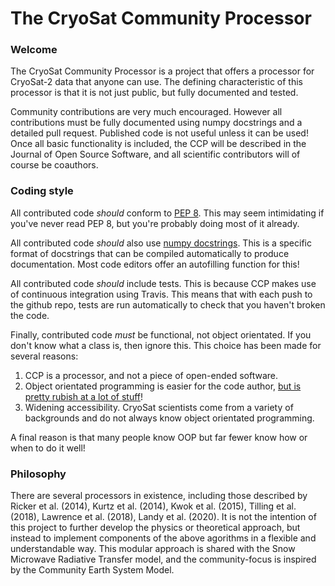 # The CryoSat Community Processor

### Welcome

The CryoSat Community Processor is a project that offers a processor for CryoSat-2 data that anyone can use. The defining characteristic of this processor is that it is not just public, but fully documented and tested.

Community contributions are very much encouraged. However all contributions must be fully documented using numpy docstrings and a detailed pull request. Published code is not useful unless it can be used! Once all basic functionality is included, the CCP will be described in the Journal of Open Source Software, and all scientific contributors will of course be coauthors.

### Coding style

All contributed code *should* conform to [PEP 8](https://www.python.org/dev/peps/pep-0008/#a-foolish-consistency-is-the-hobgoblin-of-little-minds). This may seem intimidating if you've never read PEP 8, but you're probably doing most of it already.

All contributed code *should* also use [numpy docstrings](https://sphinxcontrib-napoleon.readthedocs.io/en/latest/example_numpy.html). This is a specific format of docstrings that can be compiled automatically to produce documentation. Most code editors offer an autofilling function for this! 

All contributed code *should* include tests. This is because CCP makes use of continuous integration using Travis. This means that with each push to the github repo, tests are run automatically to check that you haven't broken the code.

Finally, contributed code *must* be functional, not object orientated. If you don't know what a class is, then ignore this. This choice has been made for several reasons:
1) CCP is a processor, and not a piece of open-ended software. 
2) Object orientated programming is easier for the code author, [but is pretty rubish at a lot of stuff](https://thenewstack.io/why-are-so-many-developers-hating-on-object-oriented-programming/)!
3) Widening accessibility. CryoSat scientists come from a variety of backgrounds and do not always know object orientated programming.

A final reason is that many people know OOP but far fewer know how or when to do it well!

### Philosophy

There are several processors in existence, including those described by Ricker et al. (2014), Kurtz et al. (2014), Kwok et al. (2015), Tilling et al. (2018), Lawrence et al. (2018), Landy et al. (2020). It is not the intention of this project to further develop the physics or theoretical approach, but instead to implement components of the above agorithms in a flexible and understandable way. This modular approach is shared with the Snow Microwave Radiative Transfer model, and the community-focus is inspired by the Community Earth System Model.

